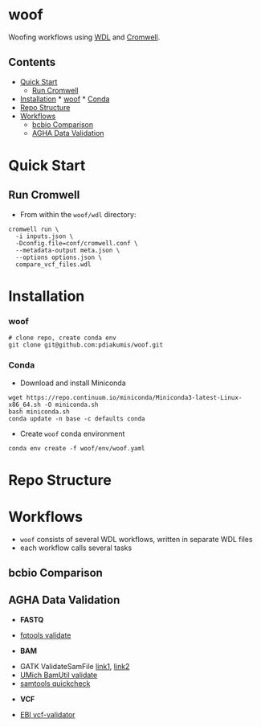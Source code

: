 
# woof
Woofing workflows using [WDL](https://software.broadinstitute.org/wdl/) and
[Cromwell](https://snakemake.readthedocs.io/en/stable/index.html).

Contents
--------

<!-- vim-markdown-toc GFM -->

* [Quick Start](#quick-start)
    * [Run Cromwell](#run-cromwell)
* [Installation](#installation)
        * [woof](#woof)
        * [Conda](#conda)
* [Repo Structure](#repo-structure)
* [Workflows](#workflows)
    * [bcbio Comparison](#bcbio-comparison)
    * [AGHA Data Validation](#agha-data-validation)

<!-- vim-markdown-toc -->


# Quick Start

## Run Cromwell

* From within the `woof/wdl` directory:

```
cromwell run \
  -i inputs.json \
  -Dconfig.file=conf/cromwell.conf \
  --metadata-output meta.json \
  --options options.json \
  compare_vcf_files.wdl
```

# Installation

### woof

```
# clone repo, create conda env
git clone git@github.com:pdiakumis/woof.git
```

### Conda

* Download and install Miniconda

```
wget https://repo.continuum.io/miniconda/Miniconda3-latest-Linux-x86_64.sh -O miniconda.sh
bash miniconda.sh
conda update -n base -c defaults conda
```

* Create `woof` conda environment

```
conda env create -f woof/env/woof.yaml
```

# Repo Structure





# Workflows

* `woof` consists of several WDL workflows, written in separate WDL files
* each workflow calls several tasks

bcbio Comparison
----------------

AGHA Data Validation
--------------------

* __FASTQ__

- [fqtools validate](https://github.com/alastair-droop/fqtools)

* __BAM__

- GATK ValidateSamFile [link1](https://software.broadinstitute.org/gatk/documentation/article.php?id=7571),
  [link2](http://broadinstitute.github.io/picard/command-line-overview.html#ValidateSamFile)
- [UMich BamUtil validate](https://genome.sph.umich.edu/wiki/BamUtil:_validate)
- [samtools quickcheck](http://www.htslib.org/doc/samtools.html)

* __VCF__

- [EBI vcf-validator](https://github.com/EBIvariation/vcf-validator)

